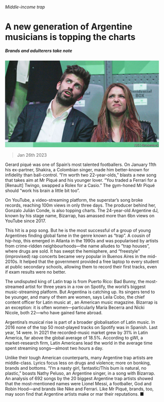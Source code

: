 ###### Middle-income trap

# A new generation of Argentine musicians is topping the charts 

##### Brands and adulterers take note 

![image](images/20230128_AMP003.jpg) 

> Jan 26th 2023 

Gerard piqué was one of Spain’s most talented footballers. On January 11th his ex-partner, Shakira, a Colombian singer, made him better-known for infidelity than ball-control. “I’m worth two 22-year-olds,” blasts a new song that takes aim at Mr Piqué and his younger lover. “You traded a Ferrari for a [Renault] Twingo, swapped a Rolex for a Casio.” The gym-honed Mr Piqué should “work his brain a little bit too”.

On YouTube, a video-streaming platform, the superstar’s song broke records, reaching 100m views in only three days. The producer behind her, Gonzalo Julián Conde, is also topping charts. The 24-year-old Argentine dJ, known by his stage name, Bizarrap, has amassed more than 6bn views on YouTube since 2017.

This hit is a pop song. But he is the most successful of a group of young Argentines finding global fame in the genre known as “trap”. A cousin of hip-hop, this emerged in Atlanta in the 1990s and was popularised by artists from crime-ridden neighbourhoods—the name alludes to ”trap houses”, where drugs are sold. It has swept the hemisphere, and “freestyle” (improvised) rap concerts became very popular in Buenos Aires in the mid-2010s. It helped that the government provided a free laptop to every student at public secondary schools, allowing them to record their first tracks, even if exam results were no better. 

The undisputed king of Latin trap is from Puerto Rico: Bad Bunny, the most-streamed artist for three years in a row on Spotify, the world’s biggest music-streaming platform. But Argentina is catching up. Its singers tend to be younger, and many of them are women, says Leila Cobo, the chief content officer for Latin music at , an American music magazine. Bizarrap is an exception: it is often women—particularly María Becerra and Nicki Nicole, both 22—who have gained fame abroad. 

Argentina’s musical rise is part of a broader globalisation of Latin music. In 2016 none of the top 50 most-played tracks on Spotify was in Spanish. Last year, 14 were. In 2021 the recorded-music market grew by 31% in Latin America, far above the global average of 18.5%. According to gWI, a market-research firm, Latin Americans lead the world in the average time spent streaming songs—almost two hours a day.

Unlike their tough American counterparts, many Argentine trap artists are middle-class. Lyrics focus less on drugs and violence; more on bonking, brands and bottoms. “I’m a nasty girl, fantastic/This bum is natural, no plastic,” boasts Nathy Peluso, an Argentine singer, in a song with Bizarrap. An analysis of 692 songs by the 20 biggest Argentine trap artists showed that the most-mentioned names were Lionel Messi, a footballer, God and Robin Hood—and brands like Nike and Ferrari. Like Mr Piqué, brands, too, may soon find that Argentine artists make or mar their reputations. ■

